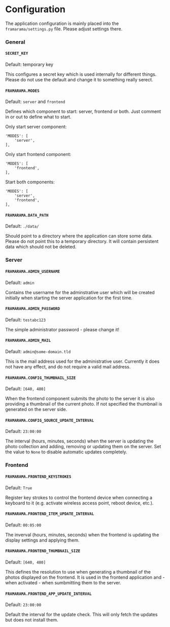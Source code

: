 # Configuration

The application configuration is mainly placed into the `framarama/settings.py`
file. Please adjust settings there.

### General

#### `SECRET_KEY`

Default: temporary key

This configures a secret key which is used internally for different things. Please
do not use the default and change it to something really serect.

#### `FRAMARAMA.MODES`

Default: `server` and `frontend`

Defines which component to start: server, frontend or both. Just comment in or out
to define what to start.

Only start server component:

```
'MODES': [
    'server',
],
```

Only start frontend component:

```
'MODES': [
    'frontend',
],
```

Start both components:

```
'MODES': [
    'server',
    'frontend',
],
```

#### `FRAMARAMA.DATA_PATH`

Default: `./data/`

Should point to a directory where the application can store some data. Please
do not point this to a temporary directory. It will contain persistent data
which should not be deleted.



### Server

#### `FRAMARAMA.ADMIN_USERNAME`

Default: `admin`

Contains the username for the adminstrative user which will be created initially
when starting the server application for the first time.

#### `FRAMARAMA.ADMIN_PASSWORD`

Default: `testabc123`

The simple administrator password - please change it!

#### `FRAMARAMA.ADMIN_MAIL`

Default: `admin@some-domain.tld`

This is the mail address used for the administrative user. Currently it does not
have any effect, and do not require a valid mail address.

#### `FRAMARAMA.CONFIG_THUMBNAIL_SIZE`

Default: `[640, 480]`

When the frontend component submits the photo to the server it is also providing
a thumbnail of the current photo. If not specified the thumbnail is generated
on the server side.

#### `FRAMARAMA.CONFIG_SOURCE_UPDATE_INTERVAL`

Default: `23:00:00`

The interval (hours, minutes, seconds) when the server is updating the
photo collection and adding, removing or updating them on the server. Set the
value to `None` to disable automatic updates completely.

### Frontend

#### `FRAMARAMA.FRONTEND_KEYSTROKES`

Default: `True`

Register key strokes to control the frontend device when connecting a keyboard
to it (e.g. activate wireless access point, reboot device, etc.).

#### `FRAMARAMA.FRONTEND_ITEM_UPDATE_INTERVAL`

Default: `00:05:00`

The inverval (hours, minutes, seconds) when the frontend is updating the
display settings and applying them.

#### `FRAMARAMA.FRONTEND_THUMBNAIL_SIZE`

Default: `[640, 480]`

This defines the resolution to use when generating a thumbnail of the
photos displayed on the frontend. It is used in the frontend application
and - when activated - when sumbmitting them to the server.

#### `FRAMARAMA.FRONTEND_APP_UPDATE_INTERVAL`

Default: `23:00:00`

Default the interval for the update check. This will only fetch the updates
but does not install them.

